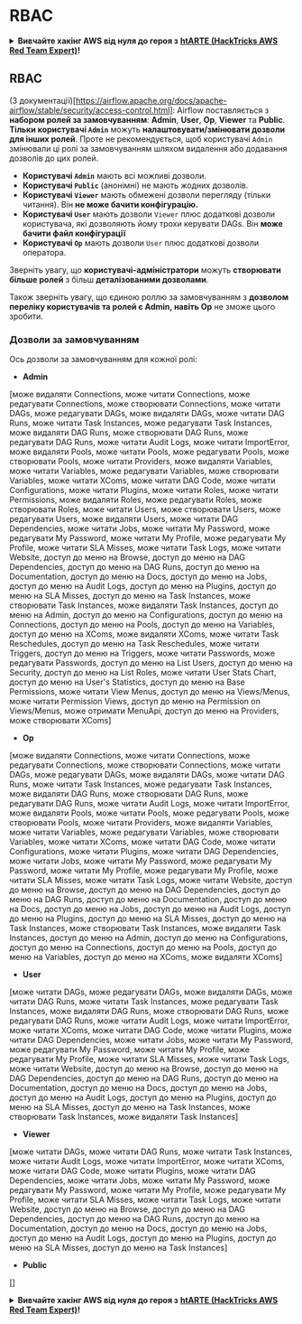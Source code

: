# RBAC

<details>

<summary><strong>Вивчайте хакінг AWS від нуля до героя з</strong> <a href="https://training.hacktricks.xyz/courses/arte"><strong>htARTE (HackTricks AWS Red Team Expert)</strong></a><strong>!</strong></summary>

Інші способи підтримки HackTricks:

* Якщо ви хочете побачити свою **компанію в рекламі HackTricks** або **завантажити HackTricks у форматі PDF**, перевірте [**ПЛАНИ ПІДПИСКИ**](https://github.com/sponsors/carlospolop)!
* Отримайте [**офіційний PEASS & HackTricks мерч**](https://peass.creator-spring.com)
* Відкрийте для себе [**Сім'ю PEASS**](https://opensea.io/collection/the-peass-family), нашу колекцію ексклюзивних [**NFT**](https://opensea.io/collection/the-peass-family)
* **Приєднуйтесь до** 💬 [**групи Discord**](https://discord.gg/hRep4RUj7f) або [**групи telegram**](https://t.me/peass) або **слідкуйте** за мною на **Twitter** 🐦 [**@hacktricks_live**](https://twitter.com/hacktricks_live)**.**
* **Поділіться своїми хакерськими трюками, надсилайте PR до** [**HackTricks**](https://github.com/carlospolop/hacktricks) та [**HackTricks Cloud**](https://github.com/carlospolop/hacktricks-cloud) репозиторіїв.

</details>

## RBAC

(З документації)[https://airflow.apache.org/docs/apache-airflow/stable/security/access-control.html]: Airflow поставляється з **набором ролей за замовчуванням**: **Admin**, **User**, **Op**, **Viewer** та **Public**. **Тільки користувачі `Admin`** можуть **налаштовувати/змінювати дозволи для інших ролей**. Проте не рекомендується, щоб користувачі `Admin` змінювали ці ролі за замовчуванням шляхом видалення або додавання дозволів до цих ролей.

* **Користувачі `Admin`** мають всі можливі дозволи.
* **Користувачі `Public`** (анонімні) не мають жодних дозволів.
* **Користувачі `Viewer`** мають обмежені дозволи перегляду (тільки читання). Він **не може бачити конфігурацію.**
* **Користувачі `User`** мають дозволи `Viewer` плюс додаткові дозволи користувача, які дозволяють йому трохи керувати DAGs. Він **може бачити файл конфігурації**
* **Користувачі `Op`** мають дозволи `User` плюс додаткові дозволи оператора.

Зверніть увагу, що **користувачі-адміністратори** можуть **створювати більше ролей** з більш **деталізованими дозволами**.

Також зверніть увагу, що єдиною роллю за замовчуванням з **дозволом переліку користувачів та ролей є Admin, навіть Op** не зможе цього зробити.

### Дозволи за замовчуванням

Ось дозволи за замовчуванням для кожної ролі:

* **Admin**

\[може видаляти Connections, може читати Connections, може редагувати Connections, може створювати Connections, може читати DAGs, може редагувати DAGs, може видаляти DAGs, може читати DAG Runs, може читати Task Instances, може редагувати Task Instances, може видаляти DAG Runs, може створювати DAG Runs, може редагувати DAG Runs, може читати Audit Logs, може читати ImportError, може видаляти Pools, може читати Pools, може редагувати Pools, може створювати Pools, може читати Providers, може видаляти Variables, може читати Variables, може редагувати Variables, може створювати Variables, може читати XComs, може читати DAG Code, може читати Configurations, може читати Plugins, може читати Roles, може читати Permissions, може видаляти Roles, може редагувати Roles, може створювати Roles, може читати Users, може створювати Users, може редагувати Users, може видаляти Users, може читати DAG Dependencies, може читати Jobs, може читати My Password, може редагувати My Password, може читати My Profile, може редагувати My Profile, може читати SLA Misses, може читати Task Logs, може читати Website, доступ до меню на Browse, доступ до меню на DAG Dependencies, доступ до меню на DAG Runs, доступ до меню на Documentation, доступ до меню на Docs, доступ до меню на Jobs, доступ до меню на Audit Logs, доступ до меню на Plugins, доступ до меню на SLA Misses, доступ до меню на Task Instances, може створювати Task Instances, може видаляти Task Instances, доступ до меню на Admin, доступ до меню на Configurations, доступ до меню на Connections, доступ до меню на Pools, доступ до меню на Variables, доступ до меню на XComs, може видаляти XComs, може читати Task Reschedules, доступ до меню на Task Reschedules, може читати Triggers, доступ до меню на Triggers, може читати Passwords, може редагувати Passwords, доступ до меню на List Users, доступ до меню на Security, доступ до меню на List Roles, може читати User Stats Chart, доступ до меню на User's Statistics, доступ до меню на Base Permissions, може читати View Menus, доступ до меню на Views/Menus, може читати Permission Views, доступ до меню на Permission on Views/Menus, може отримати MenuApi, доступ до меню на Providers, може створювати XComs]

* **Op**

\[може видаляти Connections, може читати Connections, може редагувати Connections, може створювати Connections, може читати DAGs, може редагувати DAGs, може видаляти DAGs, може читати DAG Runs, може читати Task Instances, може редагувати Task Instances, може видаляти DAG Runs, може створювати DAG Runs, може редагувати DAG Runs, може читати Audit Logs, може читати ImportError, може видаляти Pools, може читати Pools, може редагувати Pools, може створювати Pools, може читати Providers, може видаляти Variables, може читати Variables, може редагувати Variables, може створювати Variables, може читати XComs, може читати DAG Code, може читати Configurations, може читати Plugins, може читати DAG Dependencies, може читати Jobs, може читати My Password, може редагувати My Password, може читати My Profile, може редагувати My Profile, може читати SLA Misses, може читати Task Logs, може читати Website, доступ до меню на Browse, доступ до меню на DAG Dependencies, доступ до меню на DAG Runs, доступ до меню на Documentation, доступ до меню на Docs, доступ до меню на Jobs, доступ до меню на Audit Logs, доступ до меню на Plugins, доступ до меню на SLA Misses, доступ до меню на Task Instances, може створювати Task Instances, може видаляти Task Instances, доступ до меню на Admin, доступ до меню на Configurations, доступ до меню на Connections, доступ до меню на Pools, доступ до меню на Variables, доступ до меню на XComs, може видаляти XComs]

* **User**

\[може читати DAGs, може редагувати DAGs, може видаляти DAGs, може читати DAG Runs, може читати Task Instances, може редагувати Task Instances, може видаляти DAG Runs, може створювати DAG Runs, може редагувати DAG Runs, може читати Audit Logs, може читати ImportError, може читати XComs, може читати DAG Code, може читати Plugins, може читати DAG Dependencies, може читати Jobs, може читати My Password, може редагувати My Password, може читати My Profile, може редагувати My Profile, може читати SLA Misses, може читати Task Logs, може читати Website, доступ до меню на Browse, доступ до меню на DAG Dependencies, доступ до меню на DAG Runs, доступ до меню на Documentation, доступ до меню на Docs, доступ до меню на Jobs, доступ до меню на Audit Logs, доступ до меню на Plugins, доступ до меню на SLA Misses, доступ до меню на Task Instances, може створювати Task Instances, може видаляти Task Instances]

* **Viewer**

\[може читати DAGs, може читати DAG Runs, може читати Task Instances, може читати Audit Logs, може читати ImportError, може читати XComs, може читати DAG Code, може читати Plugins, може читати DAG Dependencies, може читати Jobs, може читати My Password, може редагувати My Password, може читати My Profile, може редагувати My Profile, може читати SLA Misses, може читати Task Logs, може читати Website, доступ до меню на Browse, доступ до меню на DAG Dependencies, доступ до меню на DAG Runs, доступ до меню на Documentation, доступ до меню на Docs, доступ до меню на Jobs, доступ до меню на Audit Logs, доступ до меню на Plugins, доступ до меню на SLA Misses, доступ до меню на Task Instances]

* **Public**

\[]

<details>

<summary><strong>Вивчайте хакінг AWS від нуля до героя з</strong> <a href="https://training.hacktricks.xyz/courses/arte"><strong>htARTE (HackTricks AWS Red Team Expert)</strong></a><strong>!</strong></summary>

Інші способи підтримки HackTricks:

* Якщо ви хочете побачити свою **компанію в рекламі HackTricks** або **завантажити HackTricks у форматі PDF**, перевірте [**ПЛАНИ ПІДПИСКИ**](https://github.com/sponsors/carlospolop)!
* Отримайте [**офіційний PEASS & HackTricks мерч**](https://peass.creator-spring.com)
* Відкрийте для себе [**Сім'ю PEASS**](https://opensea.io/collection/the-peass-family), нашу колекцію ексклюзивних [**NFT**](https://opensea.io/collection/the-peass-family)
* **Приєднуйтесь до** 💬 [**групи Discord**](https://discord.gg/hRep4RUj7f) або [**групи Telegram**](https://t.me/peass) або **слідкуйте** за мною на **Twitter** 🐦 [**@hacktricks_live**](https://twitter.com/hacktricks_live)**.**
* **Поділіться своїми хакерськими трюками, надсилайте PR до** [**HackTricks**](https://github.com/carlospolop/hacktricks) **і** [**HackTricks Cloud**](https://github.com/carlospolop/hacktricks-cloud) **репозиторіїв на GitHub.**

